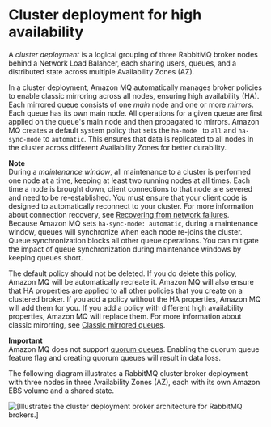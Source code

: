 # Cluster deployment for high availability<a name="rabbitmq-broker-architecture-cluster"></a>

A *cluster deployment* is a logical grouping of three RabbitMQ broker nodes behind a Network Load Balancer, each sharing users, queues, and a distributed state across multiple Availability Zones \(AZ\)\.

In a cluster deployment, Amazon MQ automatically manages broker policies to enable classic mirroring across all nodes, ensuring high availability \(HA\)\. Each mirrored queue consists of one *main* node and one or more *mirrors*\. Each queue has its own main node\. All operations for a given queue are first applied on the queue's main node and then propagated to mirrors\. Amazon MQ creates a default system policy that sets the `ha-mode ` to `all` and `ha-sync-mode` to `automatic`\. This ensures that data is replicated to all nodes in the cluster across different Availability Zones for better durability\.

**Note**  
During a *maintenance window*, all maintenance to a cluster is performed one node at a time, keeping at least two running nodes at all times\. Each time a node is brought down, client connections to that node are severed and need to be re\-established\. You must ensure that your client code is designed to automatically reconnect to your cluster\. For more information about connection recovery, see [Recovering from network failures](best-practices-rabbitmq-connection-recovery.md)\.  
Because Amazon MQ sets `ha-sync-mode: automatic`, during a maintenance window, queues will synchronize when each node re\-joins the cluster\. Queue synchronization blocks all other queue operations\. You can mitigate the impact of queue synchronization during maintenance windows by keeping queues short\.

The default policy should not be deleted\. If you do delete this policy, Amazon MQ will be automatically recreate it\. Amazon MQ will also ensure that HA properties are applied to all other policies that you create on a clustered broker\. If you add a policy without the HA properties, Amazon MQ will add them for you\. If you add a policy with different high availability properties, Amazon MQ will replace them\. For more information about classic mirorring, see [Classic mirrored queues](https://www.rabbitmq.com/ha.html)\.

**Important**  
Amazon MQ does not support [quorum queues](https://www.rabbitmq.com/quorum-queues.html)\. Enabling the quorum queue feature flag and creating quorum queues will result in data loss\.

 The following diagram illustrates a RabbitMQ cluster broker deployment with three nodes in three Availability Zones \(AZ\), each with its own Amazon EBS volume and a shared state\. 

![\[Illustrates the cluster deployment broker architecture for RabbitMQ brokers.\]](http://docs.aws.amazon.com/amazon-mq/latest/developer-guide/images/amazon-mq-rabbitmq-broker-architecture-cluster-broker.png)